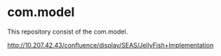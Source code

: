 # com.model

This repository consist of the com.model.

http://10.207.42.43/confluence/display/SEAS/JellyFish+Implementation
